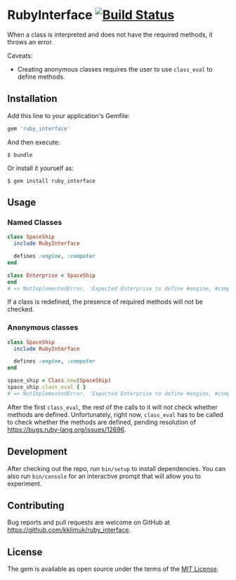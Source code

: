 # RubyInterface [![Build Status](https://travis-ci.org/kklimuk/ruby_interface.svg?branch=master)](https://travis-ci.org/kklimuk/ruby_interface)

When a class is interpreted and does not have the required methods, it throws an error.

Caveats:
- Creating anonymous classes requires the user to use `class_eval` to define methods.

## Installation

Add this line to your application's Gemfile:

```ruby
gem 'ruby_interface'
```

And then execute:

    $ bundle

Or install it yourself as:

    $ gem install ruby_interface

## Usage

### Named Classes

```ruby
class SpaceShip
  include RubyInterface

  defines :engine, :computer
end

class Enterprise < SpaceShip
end
# => NotImplementedError, 'Expected Enterprise to define #engine, #computer'
```

If a class is redefined, the presence of required methods will not be checked. 

### Anonymous classes

```ruby
class SpaceShip
  include RubyInterface

  defines :engine, :computer
end

space_ship = Class.new(SpaceShip)
space_ship.class_eval { }
# => NotImplementedError, 'Expected Enterprise to define #engine, #computer'
```

After the first `class_eval`, the rest of the calls to it will not check whether methods are defined.
Unfortunately, right now, `class_eval` has to be called to check whether the methods are defined,
 pending resolution of https://bugs.ruby-lang.org/issues/12696.

## Development

After checking out the repo, run `bin/setup` to install dependencies.
You can also run `bin/console` for an interactive prompt that will allow you to experiment.

## Contributing

Bug reports and pull requests are welcome on GitHub at https://github.com/kklimuk/ruby_interface.


## License

The gem is available as open source under the terms of the [MIT License](http://opensource.org/licenses/MIT).

